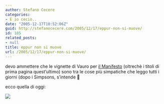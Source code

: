 ```yaml
---
author: Stefano Cecere
categories:
- E io cecio..
date: "2005-12-17T10:52:06Z"
guid: http://stefanocecere.com/2005/12/17/eppur-non-si-muove/
id: 185
related_posts:
- null
title: eppur non si muove
url: /2005/12/17/eppur-non-si-muove/
---
```


devo ammettere che le vignette di Vauro per [il Manifesto](http://www.ilmanifesto.it/) (oltrechè i titoli di prima pagina quest&#8217;ultimo) sono tra le cose più simpatiche che leggo tutti i giorni (dopo i Simpsons, s&#8217;intende 🙂

ecco quella di oggi:
  
![](/wp-content/vauro.gif)